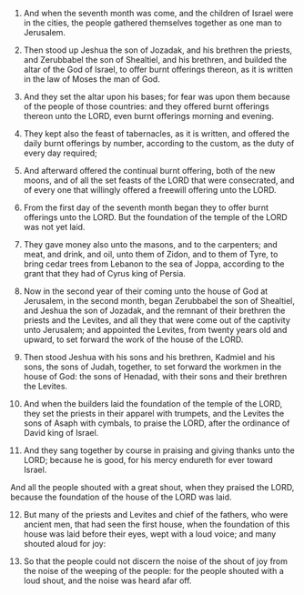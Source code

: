 1. And when the seventh month was come, and the children of Israel
were in the cities, the people gathered themselves together as one man
to Jerusalem.

2. Then stood up Jeshua the son of Jozadak, and his brethren the
priests, and Zerubbabel the son of Shealtiel, and his brethren, and
builded the altar of the God of Israel, to offer burnt offerings
thereon, as it is written in the law of Moses the man of God.

3. And they set the altar upon his bases; for fear was upon them
because of the people of those countries: and they offered burnt
offerings thereon unto the LORD, even burnt offerings morning and
evening.

4. They kept also the feast of tabernacles, as it is written, and
offered the daily burnt offerings by number, according to the custom,
as the duty of every day required;

5. And afterward offered the
continual burnt offering, both of the new moons, and of all the set
feasts of the LORD that were consecrated, and of every one that
willingly offered a freewill offering unto the LORD.

6. From the first day of the seventh month began they to offer burnt
offerings unto the LORD. But the foundation of the temple of the LORD
was not yet laid.

7. They gave money also unto the masons, and to the carpenters; and
meat, and drink, and oil, unto them of Zidon, and to them of Tyre, to
bring cedar trees from Lebanon to the sea of Joppa, according to the
grant that they had of Cyrus king of Persia.

8. Now in the second year of their coming unto the house of God at
Jerusalem, in the second month, began Zerubbabel the son of Shealtiel,
and Jeshua the son of Jozadak, and the remnant of their brethren the
priests and the Levites, and all they that were come out of the
captivity unto Jerusalem; and appointed the Levites, from twenty years
old and upward, to set forward the work of the house of the LORD.

9. Then stood Jeshua with his sons and his brethren, Kadmiel and his
sons, the sons of Judah, together, to set forward the workmen in the
house of God: the sons of Henadad, with their sons and their brethren
the Levites.

10. And when the builders laid the foundation of the temple of the
LORD, they set the priests in their apparel with trumpets, and the
Levites the sons of Asaph with cymbals, to praise the LORD, after the
ordinance of David king of Israel.

11. And they sang together by course in praising and giving thanks
unto the LORD; because he is good, for his mercy endureth for ever
toward Israel.

And all the people shouted with a great shout, when they praised the
LORD, because the foundation of the house of the LORD was laid.

12. But many of the priests and Levites and chief of the fathers, who
were ancient men, that had seen the first house, when the foundation
of this house was laid before their eyes, wept with a loud voice; and
many shouted aloud for joy:

13. So that the people could not discern
the noise of the shout of joy from the noise of the weeping of the
people: for the people shouted with a loud shout, and the noise was
heard afar off.